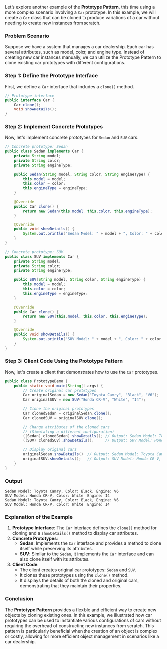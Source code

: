 Let’s explore another example of the **Prototype Pattern**, this time using a more complex scenario involving a `Car` prototype. In this example, we will create a `Car` class that can be cloned to produce variations of a car without needing to create new instances from scratch.

### Problem Scenario

Suppose we have a system that manages a car dealership. Each car has several attributes, such as model, color, and engine type. Instead of creating new car instances manually, we can utilize the Prototype Pattern to clone existing car prototypes with different configurations.

### Step 1: Define the Prototype Interface

First, we define a `Car` interface that includes a `clone()` method.

```java
// Prototype interface
public interface Car {
    Car clone();
    void showDetails();
}
```

### Step 2: Implement Concrete Prototypes

Now, let's implement concrete prototypes for `Sedan` and `SUV` cars.

```java
// Concrete prototype: Sedan
public class Sedan implements Car {
    private String model;
    private String color;
    private String engineType;

    public Sedan(String model, String color, String engineType) {
        this.model = model;
        this.color = color;
        this.engineType = engineType;
    }

    @Override
    public Car clone() {
        return new Sedan(this.model, this.color, this.engineType);
    }

    @Override
    public void showDetails() {
        System.out.println("Sedan Model: " + model + ", Color: " + color + ", Engine: " + engineType);
    }
}

// Concrete prototype: SUV
public class SUV implements Car {
    private String model;
    private String color;
    private String engineType;

    public SUV(String model, String color, String engineType) {
        this.model = model;
        this.color = color;
        this.engineType = engineType;
    }

    @Override
    public Car clone() {
        return new SUV(this.model, this.color, this.engineType);
    }

    @Override
    public void showDetails() {
        System.out.println("SUV Model: " + model + ", Color: " + color + ", Engine: " + engineType);
    }
}
```

### Step 3: Client Code Using the Prototype Pattern

Now, let's create a client that demonstrates how to use the `Car` prototypes.

```java
public class PrototypeDemo {
    public static void main(String[] args) {
        // Create original car prototypes
        Car originalSedan = new Sedan("Toyota Camry", "Black", "V6");
        Car originalSUV = new SUV("Honda CR-V", "White", "I4");

        // Clone the original prototypes
        Car clonedSedan = originalSedan.clone();
        Car clonedSUV = originalSUV.clone();

        // Change attributes of the cloned cars
        // (Simulating a different configuration)
        ((Sedan) clonedSedan).showDetails(); // Output: Sedan Model: Toyota Camry, Color: Black, Engine: V6
        ((SUV) clonedSUV).showDetails();     // Output: SUV Model: Honda CR-V, Color: White, Engine: I4

        // Display original cars
        originalSedan.showDetails(); // Output: Sedan Model: Toyota Camry, Color: Black, Engine: V6
        originalSUV.showDetails();   // Output: SUV Model: Honda CR-V, Color: White, Engine: I4
    }
}
```

### Output

```
Sedan Model: Toyota Camry, Color: Black, Engine: V6
SUV Model: Honda CR-V, Color: White, Engine: I4
Sedan Model: Toyota Camry, Color: Black, Engine: V6
SUV Model: Honda CR-V, Color: White, Engine: I4
```

### Explanation of the Example

1. **Prototype Interface**: The `Car` interface defines the `clone()` method for cloning and a `showDetails()` method to display car attributes.
2. **Concrete Prototypes**:
    - **Sedan**: Implements the `Car` interface and provides a method to clone itself while preserving its attributes.
    - **SUV**: Similar to the `Sedan`, it implements the `Car` interface and can also clone itself with its attributes.
3. **Client Code**:
    - The client creates original car prototypes: `Sedan` and `SUV`.
    - It clones these prototypes using the `clone()` method.
    - It displays the details of both the cloned and original cars, demonstrating that they maintain their properties.

### Conclusion

The **Prototype Pattern** provides a flexible and efficient way to create new objects by cloning existing ones. In this example, we illustrated how car prototypes can be used to instantiate various configurations of cars without requiring the overhead of constructing new instances from scratch. This pattern is particularly beneficial when the creation of an object is complex or costly, allowing for more efficient object management in scenarios like a car dealership.